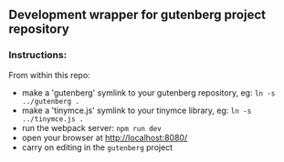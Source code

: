 ## Development wrapper for gutenberg project repository

### Instructions:
From within this repo:
* make a 'gutenberg' symlink to your gutenberg repository, eg: `ln -s ../gutenberg .`
* make a 'tinymce.js' symlink to your tinymce library, eg: `ln -s ../tinymce.js .`
* run the webpack server: `npm run dev`
* open your browser at [http://localhost:8080/](http://localhost:8080/)
* carry on editing in the `gutenberg` project
